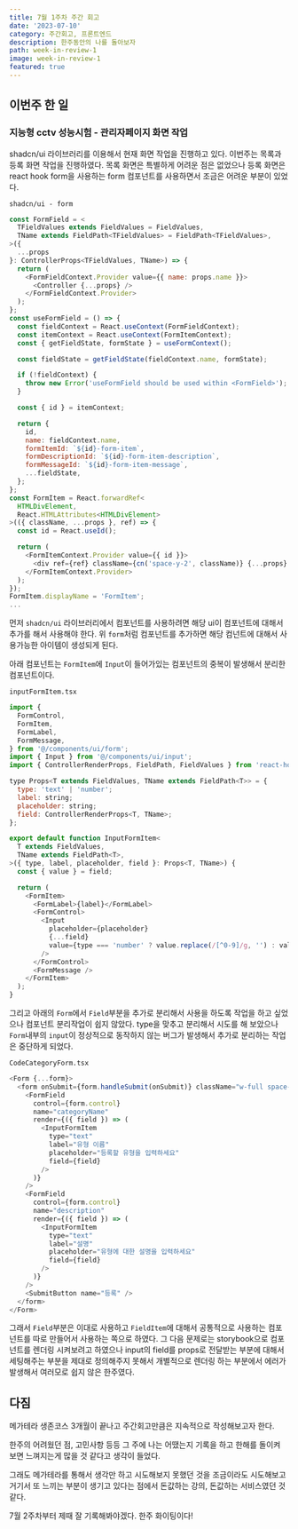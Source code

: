 ```yaml
---
title: 7월 1주차 주간 회고
date: '2023-07-10'
category: 주간회고, 프론트엔드
description: 한주동안의 나를 돌아보자
path: week-in-review-1
image: week-in-review-1
featured: true
---
```


## 이번주 한 일

### 지능형 cctv 성능시험 - 관리자페이지 화면 작업

shadcn/ui 라이브러리를 이용해서 현재 화면 작업을 진행하고 있다.
이번주는 목록과 등록 화면 작업을 진행하였다. 목록 화면은 특별하게 어려운 점은 없었으나
등록 화면은 react hook form을 사용하는 form 컴포넌트를 사용하면서 조금은 어려운 부분이 있었다.

`shadcn/ui - form`

```js
const FormField = <
  TFieldValues extends FieldValues = FieldValues,
  TName extends FieldPath<TFieldValues> = FieldPath<TFieldValues>,
>({
  ...props
}: ControllerProps<TFieldValues, TName>) => {
  return (
    <FormFieldContext.Provider value={{ name: props.name }}>
      <Controller {...props} />
    </FormFieldContext.Provider>
  );
};
const useFormField = () => {
  const fieldContext = React.useContext(FormFieldContext);
  const itemContext = React.useContext(FormItemContext);
  const { getFieldState, formState } = useFormContext();

  const fieldState = getFieldState(fieldContext.name, formState);

  if (!fieldContext) {
    throw new Error('useFormField should be used within <FormField>');
  }

  const { id } = itemContext;

  return {
    id,
    name: fieldContext.name,
    formItemId: `${id}-form-item`,
    formDescriptionId: `${id}-form-item-description`,
    formMessageId: `${id}-form-item-message`,
    ...fieldState,
  };
};
const FormItem = React.forwardRef<
  HTMLDivElement,
  React.HTMLAttributes<HTMLDivElement>
>(({ className, ...props }, ref) => {
  const id = React.useId();

  return (
    <FormItemContext.Provider value={{ id }}>
      <div ref={ref} className={cn('space-y-2', className)} {...props} />
    </FormItemContext.Provider>
  );
});
FormItem.displayName = 'FormItem';
...
```

먼저 `shadcn/ui` 라이브러리에서 컴포넌트를 사용하려면 해당 ui이 컴포넌트에 대해서 추가를 해서 사용해야 한다.
위 `form`처럼 컴포넌트를 추가하면 해당 컴넌트에 대해서 사용가능한 아이템이 생성되게 된다.

아래 컴포넌트는 `FormItem`에 `Input`이 들어가있는 컴포넌트의 중복이 발생해서 분리한 컴포넌트이다.

`inputFormItem.tsx`
```js
import {
  FormControl,
  FormItem,
  FormLabel,
  FormMessage,
} from '@/components/ui/form';
import { Input } from '@/components/ui/input';
import { ControllerRenderProps, FieldPath, FieldValues } from 'react-hook-form';

type Props<T extends FieldValues, TName extends FieldPath<T>> = {
  type: 'text' | 'number';
  label: string;
  placeholder: string;
  field: ControllerRenderProps<T, TName>;
};

export default function InputFormItem<
  T extends FieldValues,
  TName extends FieldPath<T>,
>({ type, label, placeholder, field }: Props<T, TName>) {
  const { value } = field;

  return (
    <FormItem>
      <FormLabel>{label}</FormLabel>
      <FormControl>
        <Input
          placeholder={placeholder}
          {...field}
          value={type === 'number' ? value.replace(/[^0-9]/g, '') : value}
        />
      </FormControl>
      <FormMessage />
    </FormItem>
  );
}
```

그리고 아래의 `Form`에서 `Field`부분을 추가로 분리해서 사용을 하도록 작업을 하고 싶었으나 컴포넌트 분리작업이 쉽지 않았다.
type을 맞추고 분리해서 시도를 해 보았으나 `Form`내부의 `input`이 정상적으로 동작하지 않는 버그가 발생해서 추가로 분리하는 작업은 중단하게 되었다.

`CodeCategoryForm.tsx`
```js
<Form {...form}>
  <form onSubmit={form.handleSubmit(onSubmit)} className="w-full space-y-8">
    <FormField
      control={form.control}
      name="categoryName"
      render={({ field }) => (
        <InputFormItem
          type="text"
          label="유형 이름"
          placeholder="등록할 유형을 입력하세요"
          field={field}
        />
      )}
    />
    <FormField
      control={form.control}
      name="description"
      render={({ field }) => (
        <InputFormItem
          type="text"
          label="설명"
          placeholder="유형에 대한 설명을 입력하세요"
          field={field}
        />
      )}
    />
    <SubmitButton name="등록" />
  </form>
</Form>
```

그래서 `Field`부분은 이대로 사용하고 `FieldItem`에 대해서 공통적으로 사용하는 컴포넌트를 따로 만들어서 사용하는 쪽으로 하였다.
그 다음 문제로는 storybook으로 컴포넌트를 렌더링 시켜보려고 하였으나 input의 field를 props로 전달받는 부분에 대해서 세팅해주는 부분을 제대로 정의해주지 못해서 개별적으로
렌더링 하는 부분에서 에러가 발생해서 여러모로 쉽지 않은 한주였다.

## 다짐

메가테라 생존코스 3개월이 끝나고 주간회고만큼은 지속적으로 작성해보고자 한다.

한주의 어려웠던 점, 고민사항 등등 그 주에 나는 어땠는지 기록을 하고 한해를 돌이켜 보면 느껴지는게 많을 것 같다고 생각이 들었다.

그래도 메가테라를 통해서 생각만 하고 시도해보지 못했던 것을 조금이라도 시도해보고 거기서 또 느끼는 부분이 생기고 있다는 점에서 돈값하는 강의, 돈값하는 서비스였던 것 같다.

7월 2주차부터 제때 잘 기록해봐야겠다. 한주 화이팅이다!
